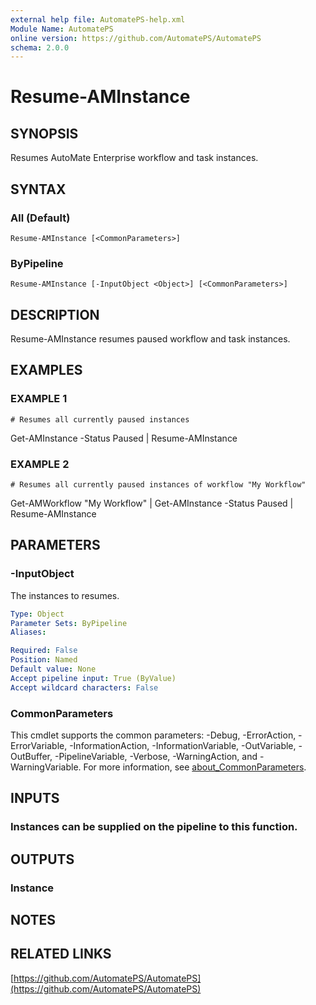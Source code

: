 ```yaml
---
external help file: AutomatePS-help.xml
Module Name: AutomatePS
online version: https://github.com/AutomatePS/AutomatePS
schema: 2.0.0
---
```


# Resume-AMInstance

## SYNOPSIS
Resumes AutoMate Enterprise workflow and task instances.

## SYNTAX

### All (Default)
```
Resume-AMInstance [<CommonParameters>]
```

### ByPipeline
```
Resume-AMInstance [-InputObject <Object>] [<CommonParameters>]
```

## DESCRIPTION
Resume-AMInstance resumes paused workflow and task instances.

## EXAMPLES

### EXAMPLE 1
```
# Resumes all currently paused instances
```

Get-AMInstance -Status Paused | Resume-AMInstance

### EXAMPLE 2
```
# Resumes all currently paused instances of workflow "My Workflow"
```

Get-AMWorkflow "My Workflow" | Get-AMInstance -Status Paused | Resume-AMInstance

## PARAMETERS

### -InputObject
The instances to resumes.

```yaml
Type: Object
Parameter Sets: ByPipeline
Aliases:

Required: False
Position: Named
Default value: None
Accept pipeline input: True (ByValue)
Accept wildcard characters: False
```

### CommonParameters
This cmdlet supports the common parameters: -Debug, -ErrorAction, -ErrorVariable, -InformationAction, -InformationVariable, -OutVariable, -OutBuffer, -PipelineVariable, -Verbose, -WarningAction, and -WarningVariable. For more information, see [about_CommonParameters](http://go.microsoft.com/fwlink/?LinkID=113216).

## INPUTS

### Instances can be supplied on the pipeline to this function.
## OUTPUTS

### Instance
## NOTES

## RELATED LINKS

[https://github.com/AutomatePS/AutomatePS](https://github.com/AutomatePS/AutomatePS)

